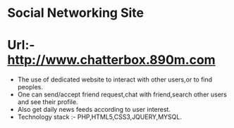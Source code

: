 # Social Networking Site
# Url:- http://www.chatterbox.890m.com
* The use of dedicated website to interact with other users,or to find peoples.
* One can send/accept friend request,chat with friend,search other users and see their profile.
* Also get daily news feeds according to user interest.
* Technology stack :- PHP,HTML5,CSS3,JQUERY,MYSQL.
